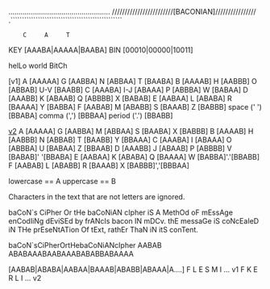 ..................................................
////////////////////////[BACONIAN]////////////////
.`````````````````````````````````````````````````

        C     A     T
KEY  [AAABA|AAAAA|BAABA]
BIN  [00010|00000|10011]

helLo world BitCh

  [v1]
A [AAAAA]   G [AABBA] N [ABBAA]   T [BAABA]
B [AAAAB]   H [AABBB] O [ABBAB] U-V [BAABB]
C [AAABA] I-J [ABAAA] P [ABBBA]   W [BABAA]
D [AAABB]   K [ABAAB] Q [ABBBB]   X [BABAB]
E [AABAA]   L [ABABA] R [BAAAA]   Y [BABBA]
F [AABAB]   M [ABABB] S [BAAAB]   Z [BABBB]
  space (' ') [BBABA]
  comma (',') [BBBAA]
 period ('.') [BBABB]

  [v2](that)
A [AAAAA] G [AABBA] M [ABBAA] S [BAABA] X [BABBB]
B [AAAAB] H [AABBB] N [ABBAB] T [BAABB] Y [BBAAA]
C [AAABA] I [ABAAA] O [ABBBA] U [BABAA] Z [BBAAB]
D [AAABB] J [ABAAB] P [ABBBB] V [BABAB]' '[BBABA]
E [AABAA] K [ABABA] Q [BAAAA] W [BABBA]'.'[BBABB]
F [AABAB] L [ABABB] R [BAAAB] X [BABBB]','[BBBAA]

 lowercase == A
 uppercase == B

 Characters in the
 text that are not
 letters are ignored.

baCoN`s CiPher Or tHe baCoNiAN cIpher iS A MethOd
oF mEssAge enCodIiNg dEviSEd by frANcIs bacon IN
mDCv. thE messaGe iS coNcEaIeD iN THe prEseNtATion
Of tExt, rathEr ThaN iN itS conTent.

baCoN`sCiPherOrtHebaCoNiANcIpher
AABAB ABABAAABAABAAABABABBABAAAA

[AABAB|ABABA|AABAA|BAAAB|ABABB|ABAAA|A....]
   F     L     E     S     M     I    ...    v1
   F     K     E     R     L     I    ...    v2
